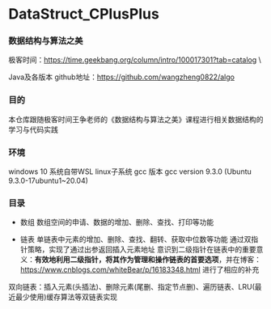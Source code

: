 # DataStruct_CPlusPlus

### 数据结构与算法之美

极客时间：https://time.geekbang.org/column/intro/100017301?tab=catalog \

Java及各版本 github地址：https://github.com/wangzheng0822/algo

### 目的
本仓库跟随极客时间王争老师的《数据结构与算法之美》课程进行相关数据结构的学习与代码实践

### 环境
windows 10 系统自带WSL linux子系统
gcc 版本 gcc version 9.3.0 (Ubuntu 9.3.0-17ubuntu1~20.04)

### 目录
* 数组
数组空间的申请、数据的增加、删除、查找、打印等功能

* 链表
单链表中元素的增加、删除、查找、翻转、获取中位数等功能
通过双指针策略，实现了通过出参返回插入元素地址
意识到二级指针在链表中的重要意义：**有效地利用二级指针，将其作为管理和操作链表的首要选项**，并在博客：https://www.cnblogs.com/whiteBear/p/16183348.html 进行了相应的补充
 
 双向链表：插入元素(头插法)、删除元素(尾删、指定节点删)、遍历链表、LRU(最近最少使用)缓存算法等双链表实现
